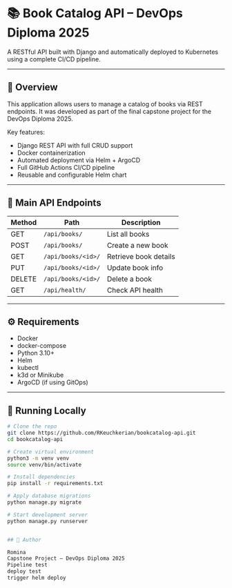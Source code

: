 # 📚 Book Catalog API – DevOps Diploma 2025

A RESTful API built with Django and automatically deployed to Kubernetes using a complete CI/CD pipeline.

---

## 🧠 Overview

This application allows users to manage a catalog of books via REST endpoints. It was developed as part of the final capstone project for the DevOps Diploma 2025.

Key features:

- Django REST API with full CRUD support
- Docker containerization
- Automated deployment via Helm + ArgoCD
- Full GitHub Actions CI/CD pipeline
- Reusable and configurable Helm chart

---

## 🚀 Main API Endpoints

| Method | Path                   | Description                  |
|--------|------------------------|------------------------------|
| GET    | `/api/books/`          | List all books               |
| POST   | `/api/books/`          | Create a new book            |
| GET    | `/api/books/<id>/`     | Retrieve book details        |
| PUT    | `/api/books/<id>/`     | Update book info             |
| DELETE | `/api/books/<id>/`     | Delete a book                |
| GET    | `/api/health/`         | Check API health             |

---

## ⚙️ Requirements

- Docker
- docker-compose
- Python 3.10+
- Helm
- kubectl
- k3d or Minikube
- ArgoCD (if using GitOps)

---

## 🧪 Running Locally

```bash
# Clone the repo
git clone https://github.com/RKeuchkerian/bookcatalog-api.git
cd bookcatalog-api

# Create virtual environment
python3 -m venv venv
source venv/bin/activate

# Install dependencies
pip install -r requirements.txt

# Apply database migrations
python manage.py migrate

# Start development server
python manage.py runserver


## 👤 Author

Romina  
Capstone Project – DevOps Diploma 2025
Pipeline test
deploy test
trigger helm deploy
